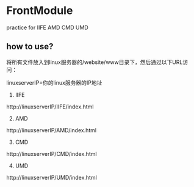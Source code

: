 # FrontModule

practice for IIFE AMD CMD UMD

## how to use?

将所有文件放入到linux服务器的/website/www目录下，然后通过以下URL访问：

linuxserverIP=你的linux服务器的IP地址

1. IIFE

http://linuxserverIP/IIFE/index.html

2. AMD

http://linuxserverIP/AMD/index.html

3. CMD

http://linuxserverIP/CMD/index.html

4. UMD

http://linuxserverIP/UMD/index.html